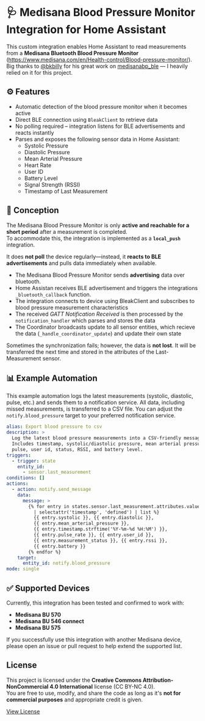 # 🩺 Medisana Blood Pressure Monitor Integration for Home Assistant

This custom integration enables Home Assistant to read measurements from a **Medisana Bluetooth Blood Pressure Monitor** (https://www.medisana.com/en/Health-control/Blood-pressure-monitor/). 
Big thanks to [@bkbilly](https://github.com/bkbilly) for his great work on [medisanabp_ble](https://github.com/bkbilly/medisanabp_ble) — I heavily relied on it for this project.

## ⚙️ Features
- Automatic detection of the blood pressure monitor when it becomes active
- Direct BLE connection using `BleakClient` to retrieve data
- No polling required – integration listens for BLE advertisements and reacts instantly
- Parses and exposes the following sensor data in Home Assistant:
  - Systolic Pressure
  - Diastolic Pressure
  - Mean Arterial Pressure
  - Heart Rate
  - User ID
  - Battery Level
  - Signal Strength (RSSI)
  - Timestamp of Last Measurement

## 🧠 Conception

The Medisana Blood Pressure Monitor is only **active and reachable for a short period** after a measurement is completed.  
To accommodate this, the integration is implemented as a **`local_push`** integration.

It does **not poll** the device regularly—instead, it **reacts to BLE advertisements** and pulls data immediately when available.

- The Medisana Blood Pressure Monitor sends **advertising** data over bluetooth.
- Home Assistan receives BLE advertisement and triggers the integrations  `_bluetooth_callback` function.
- The integration connects to device using BleakClient and subscribes to blood pressure measurement characteristics
- The received *GATT Notification Received* is then processed by the `notification_handler` which parses and stores the data
- The Coordinator broadcasts update to all sensor entities, which recieve the data (`_handle_coordinator_update`) and update their own state

Sometimes the synchronization fails; however, the data is **not lost**. 
It will be transferred the next time and stored in the attributes of the Last-Measurement sensor.

## 📊 Example Automation

This example automation logs the latest measurements (systolic, diastolic, pulse, etc.) and sends them to a notification service.
All data, including missed measurements, is transferred to a CSV file.
You can adjust the `notify.blood_pressure` target to your preferred notification service.

```yaml
alias: Export blood pressure to csv
description: >
  Log the latest blood pressure measurements into a CSV-friendly message.
  Includes timestamp, systolic/diastolic pressure, mean arterial pressure,
  pulse, user id, status, RSSI, and battery level.
triggers:
  - trigger: state
    entity_id:
      - sensor.last_measurement
conditions: []
actions:
  - action: notify.send_message
    data:
      message: >
        {% for entry in states.sensor.last_measurement.attributes.values()
          | selectattr('timestamp', 'defined') | list %}
          {{ entry.systolic }}, {{ entry.diastolic }},
          {{ entry.mean_arterial_pressure }},
          {{ entry.timestamp.strftime('%Y-%m-%d %H:%M') }},
          {{ entry.pulse_rate }}, {{ entry.user_id }},
          {{ entry.measurement_status }}, {{ entry.rssi }},
          {{ entry.battery }}
        {% endfor %}
    target:
      entity_id: notify.blood_pressure
mode: single
```

## ✅ Supported Devices

Currently, this integration has been tested and confirmed to work with:

- **Medisana BU 570**
- **Medisana BU 546 connect**
- **Medisana BU 575**

If you successfully use this integration with another Medisana device, please open an issue or pull request to help extend the supported list.

## License

This project is licensed under the **Creative Commons Attribution-NonCommercial 4.0 International** license (CC BY-NC 4.0).  
You are free to use, modify, and share the code as long as it's **not for commercial purposes** and appropriate credit is given.

[View License](https://creativecommons.org/licenses/by-nc/4.0/)
